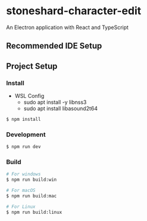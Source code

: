 # stoneshard-character-edit

An Electron application with React and TypeScript

## Recommended IDE Setup

## Project Setup

### Install

- WSL Config
  - sudo apt install -y libnss3
  - sudo apt install libasound2t64

```bash
$ npm install
```

### Development

```bash
$ npm run dev
```

### Build

```bash
# For windows
$ npm run build:win

# For macOS
$ npm run build:mac

# For Linux
$ npm run build:linux
```
